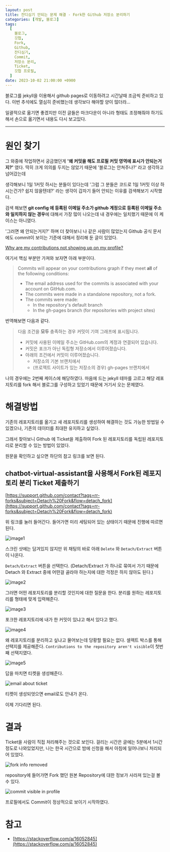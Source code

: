 ```yaml
---
layout: post
title: 잔디심기 안되는 문제 해결 - Fork한 Github 저장소 분리하기
categories: [개발, 블로그]
tags:
  [
    블로그,
    깃헙,
    Fork,
    Github,
    잔디심기,
    Commit,
    저장소 분리,
    Ticket,
    깃헙 프로필,
  ]
date: 2023-10-02 21:00:00 +0900
---
```


블로그를 jekyll을 이용해서 github pages로 이동하려고 시간날때 조금씩 준비하고 있다.
이번 추석에도 열심히 준비했는데 생각보다 해야할 양이 많더라...

일괄적으로 옮기면 좋겠지만 이전 글들은 마크다운이 아니라 형태도 조정해줘야 하기도 해서 손으로 옮기면서 내용도 다시 보고있다.

---

# 원인 찾기

그 와중에 작업하면서 궁금했던게 **'왜 커밋을 해도 프로필 커밋 영역에 표시가 안되는거지?'** 였다.
딱히 크게 의의를 두지는 않았기 때문에 '블로그는 안쳐주나?' 라고 생각하고 넘어갔는데

생각해보니 1일 1커밋 하시는 분들이 있다는데
'그럼 그 분들은 코드로 1일 1커밋 이상 하시는건가? 쉽지 않을텐데?' 라는 생각이 갑자기 들어
안되는 이유를 검색해보기 시작했다.

검색 해보면 **git config 에 등록된 이메일 주소가 github 계정으로 등록된 이메일 주소와 일치하지 않는 경우**에 대해서 가장 많이 나오는데 내 경우에는 일치했기 때문에 이 케이스는 아니였다.

'그러면 왜 안되는거지?' 하며 더 찾아보니 나 같은 사람이 많았는지 Github 공식 문서에도 commit이 보이는 기준에 대해서 정리해 둔 글이 있었다.

[Why are my contributions not showing up on my profile?](https://docs.github.com/en/account-and-profile/setting-up-and-managing-your-github-profile/managing-contribution-settings-on-your-profile/why-are-my-contributions-not-showing-up-on-my-profile)

여기서 핵심 부분만 가져와 보자면 아래 부분이다.

> Commits will appear on your contributions graph if they meet **all** of the following conditions:
>
> - The email address used for the commits is associated with your account on GitHub.com.
> - The commits were made in a standalone repository, not a fork.
> - The commits were made:
>   - In the repository's default branch
>   - In the gh-pages branch (for repositories with project sites)

번역해보면 다음과 같다.

> 다음 조건을 **모두** 충족하는 경우 커밋이 기여 그래프에 표시됩니다.
>
> - 커밋에 사용된 이메일 주소는 GitHub.com의 계정과 연결되어 있습니다.
> - 커밋은 포크가 아닌 독립형 저장소에서 이루어졌습니다.
> - 아래의 조건에서 커밋이 이루어졌습니다.
>   - 저장소의 기본 브랜치에서
>   - (프로젝트 사이트가 있는 저장소의 경우) gh-pages 브랜치에서

나의 경우에는 2번째 케이스에 해당하였다. 마음에 드는 jekyll 테마를 고르고 해당 레포지토리를 fork 해서 블로그를 구성하고 있었기 때문에 거기서 오는 문제였다.

# 해결방법

기존의 레포지토리를 옮기고 새 레포지토리를 생성하여 해결하는 것도 가능한 방법일 수 있겠으나, 기존의 데이터를 최대한 유지하고 싶었다.

그래서 찾아보니 Github 에 Ticket을 제출하여 Fork 된 레포지토리를 독립된 레포지토리로 분리할 수 있는 방법이 있었다.

원문을 확인하고 싶으면 하단의 참고 링크를 보면 된다.

## chatbot-virtual-assistant을 사용해서 Fork된 레포지토리 분리 Ticket 제출하기

[https://support.github.com/contact?tags=rr-forks&subject=Detach%20Fork&flow=detach_fork](https://support.github.com/contact?tags=rr-forks&subject=Detach%20Fork&flow=detach_fork)

위 링크를 눌러 들어간다. 들어가면 미리 세팅되어 있는 상태이기 때문에 진행에 따르면 된다.

![image1](/assets/images/2023-10-02-Fork한-Github-저장소-분리하기/image1.png)

스크린 샷에는 담겨있지 않지만 위 채팅의 바로 아래 `Delete` 와 `Detach/Extract` 버튼이 나온다.

`Detach/Extract` 버튼을 선택한다. (Detach/Extract 가 하나로 묶여서 가기 때문에 Detach 와 Extract 중에 어떤걸 골라야 하는지에 대한 걱정은 하지 않아도 된다.)

![image2](/assets/images/2023-10-02-Fork한-Github-저장소-분리하기/image2.png)

그러면 어떤 레포지토리를 분리할 것인지에 대한 질문을 한다.
분리를 원하는 레포지토리를 형태에 맞게 입력해준다.

![image3](/assets/images/2023-10-02-Fork한-Github-저장소-분리하기/image3.png)

포크한 레포지토리에 내가 한 커밋이 있냐고 해서 있다고 했다.

![image4](/assets/images/2023-10-02-Fork한-Github-저장소-분리하기/image4.png)

왜 레포지토리를 분리하고 싶냐고 물어보는데 당황할 필요는 없다. 셀렉트 박스를 통해 선택지를 제공해준다. `Contributions to the repository aren't visible`이 첫번째 선택지였다.

![image5](/assets/images/2023-10-02-Fork한-Github-저장소-분리하기/image5.png)

답을 마치면 티켓을 생성해준다.

![email about ticket](/assets/images/2023-10-02-Fork한-Github-저장소-분리하기/image6.png)

티켓이 생성되엇으면 email로도 안내가 온다.

이제 기다리면 된다.

# 결과

Ticket을 사람이 직접 처리해주는 것으로 보인다.
걸리는 시간은 글에는 5분에서 1시간 정도로 나와있었지만, 나는 한국 시간으로 밤에 신청을 해서 아침에 일어나보니 처리되어 있었다.

![fork info removed](/assets/images/2023-10-02-Fork한-Github-저장소-분리하기/image7.png)

repository에 들어가면 Fork 했던 원본 Repository에 대한 정보가 사라져 있는걸 볼 수 있다.

![commit visible in profile](/assets/images/2023-10-02-Fork한-Github-저장소-분리하기/image8.png)

프로필에서도 Commit이 정상적으로 보이기 시작하였다.

# 참고

- [https://stackoverflow.com/a/16052845](https://stackoverflow.com/a/16052845)
